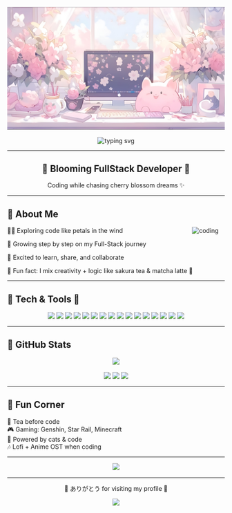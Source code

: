 <!-- 🌸 Banner Sakura -->
<p align="center">
  <img src="assets/Desk.jpg"/>
</p>

<!-- 🌸 Typing Effect -->
<p align="center">
  <img src="https://readme-typing-svg.herokuapp.com/?font=Righteous&size=35&center=true&vCenter=true&width=500&height=70&duration=4000&color=%23FFB7C5&lines=こんにちは！%20👋;I'm+Kirana+🌸" alt="typing svg" />
</p>

---

<h2 align="center">🌸 Blooming FullStack Developer 🌸</h2>
<p align="center">Coding while chasing cherry blossom dreams ✨</p>

---

## 🌸 About Me
<div>

<img align="right" alt="coding" width="15%" src="https://i.pinimg.com/736x/d5/2f/53/d52f536b526c344ecf86d8f482feb52c.jpg"/>


 
👩‍💻 Exploring code like petals in the wind   

🌱 Growing step by step on my Full-Stack journey   

🤝 Excited to learn, share, and collaborate   

🌸 Fun fact: I mix creativity + logic like sakura tea & matcha latte 🍵  

 </div>

---

## 🌸 Tech & Tools 🌸

<p align="center">
  
  <!-- 🌸 Frontend -->
  <img src="https://img.shields.io/badge/HTML5-FFB7C5?style=for-the-badge&logo=html5&logoColor=white" />
  <img src="https://img.shields.io/badge/CSS3-FBAED2?style=for-the-badge&logo=css3&logoColor=white" />
  <img src="https://img.shields.io/badge/Tailwind_CSS-F797C3?style=for-the-badge&logo=tailwindcss&logoColor=white" />
  <img src="https://img.shields.io/badge/Bootstrap-F9A9D4?style=for-the-badge&logo=bootstrap&logoColor=white" />
  <img src="https://img.shields.io/badge/JavaScript-F7A8B8?style=for-the-badge&logo=javascript&logoColor=black" />
  <img src="https://img.shields.io/badge/TypeScript-F48FB1?style=for-the-badge&logo=typescript&logoColor=white" />
  <img src="https://img.shields.io/badge/React-F48FB1?style=for-the-badge&logo=react&logoColor=61DAFB" />
  <img src="https://img.shields.io/badge/Next.js-E75480?style=for-the-badge&logo=nextdotjs&logoColor=white" />

  <!-- 🌸 Backend -->
  <img src="https://img.shields.io/badge/Node.js-FF91AF?style=for-the-badge&logo=node.js&logoColor=white" />
  <img src="https://img.shields.io/badge/Express.js-F48FB1?style=for-the-badge&logo=express&logoColor=white" />
  <img src="https://img.shields.io/badge/Prisma-F9A9D4?style=for-the-badge&logo=prisma&logoColor=white" />

  <!-- 🌸 Database -->
  <img src="https://img.shields.io/badge/PostgreSQL-FFB7C5?style=for-the-badge&logo=postgresql&logoColor=white" />

  <!-- 🌸 Tools -->
  <img src="https://img.shields.io/badge/Git-F48FB1?style=for-the-badge&logo=git&logoColor=white" />
  <img src="https://img.shields.io/badge/GitHub-F797C3?style=for-the-badge&logo=github&logoColor=white" />
  <img src="https://img.shields.io/badge/VSCode-F9A9D4?style=for-the-badge&logo=visualstudiocode&logoColor=white" />
  <img src="https://img.shields.io/badge/Python-F7A8B8?style=for-the-badge&logo=python&logoColor=white" />

</p>


---

## 🌸 GitHub Stats
<p align="center"> 
  <img <img src="https://streak-stats.demolab.com?user=Feayes&theme=rose&border=FFB7C5&stroke=FFB7C5" height="150" />
</p>

<p align="center">
  <img src="https://github-profile-summary-cards.vercel.app/api/cards/profile-details?username=Feayes&theme=rose_pine" />
  <img src="https://github-readme-stats-feayes.vercel.app/api?username=Feayes&show_icons=true&theme=rose_pine&title_color=FFB7C5&icon_color=FFB7C5&text_color=ffffff&bg_color=2E2E2E" height="150" />
  <img src="https://github-readme-stats-feayes.vercel.app/api/top-langs/?username=Feayes&layout=compact&theme=rose" height="150"/>
</p>



---

## 🌸 Fun Corner
🍵 Tea before code  
🎮 Gaming: Genshin, Star Rail, Minecraft  
🐾 Powered by cats & code   
🎶 Lofi + Anime OST when coding  

---

<!-- 🌸 Sakura Divider -->
<p align="center">
  <img src="https://s4.ezgif.com/tmp/ezgif-49830a5eb87056.gif"/>
</p>

---

<p align="center">🌸 ありがとう for visiting my profile 🌸</p>


<p align="center">
  <img src="https://capsule-render.vercel.app/api?type=waving&color=FFB7C5&height=100&section=footer" />
</p>
